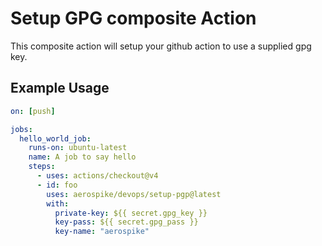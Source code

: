 # Setup GPG composite Action

This composite action will setup your github action to use a supplied gpg key.

## Example Usage

```yaml
on: [push]

jobs:
  hello_world_job:
    runs-on: ubuntu-latest
    name: A job to say hello
    steps:
      - uses: actions/checkout@v4
      - id: foo
        uses: aerospike/devops/setup-pgp@latest
        with:
          private-key: ${{ secret.gpg_key }}
          key-pass: ${{ secret.gpg_pass }}
          key-name: "aerospike"
```
